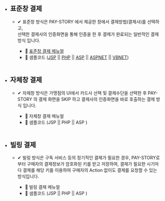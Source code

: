 >
<br>

- ##  표준창 결제 
   - ✔ 표준창 방식은 PAY-STORY 에서 제공한 창에서 결제방법(결제사)를 선택하고,<br>
선택한 결제사의 인증화면을 통해 인증을 한 후 결제가 완료되는 일반적인 결제 방식 입니다.

      - 📕 [표준창 결제 메뉴얼](https://github.com/B-Kid/B-Kid.github.io/wiki/%ED%91%9C%EC%A4%80%EC%B0%BD-%EA%B2%B0%EC%A0%9C-%EB%A9%94%EB%89%B4%EC%96%BC) 
      - 🔗 샘플코드 ([JSP](https://docs.google.com/uc?export=download&id=11mmgrh3M4-vKELuGVI_s6vTSsF9Usw3P) || [PHP](https://docs.google.com/uc?export=download&id=141dxdT0mvZxpgToAJJoRy8h8z573BZ28) || [ASP](https://docs.google.com/uc?export=download&id=1Y-3DhXI0ubjks0hddkxCqw_5_my8ZfdU) || [ASPNET](https://docs.google.com/uc?export=download&id=1Z-T9qayH6bbEC6FPgwj-OLdJ5eR4vLbw) || [VBNET](https://docs.google.com/uc?export=download&id=https://drive.google.com/file/d/1ze9NiVVoLCROFIgTYBJgYwnE2rWTwkW7/view?usp=share_link))



  <br>

- ## 자체창 결제
  - ✔ 자체창 방식은 가맹점의 UI에서 카드사 선택 및 결제수단을 선택한 후 PAY-STORY 의 결제 화면을 SKIP 하고 결제사의 인증화면을 바로 호출하는 결제 방식 입니다.
  
     - 📗  자체창 결제 메뉴얼 
     - 🔗 샘플코드 (JSP || PHP || ASP )



  <br>

-  ## 빌링 결제
   - ✔ 빌링 방식은 구독 서비스 등의 정기적인 결제가 필요한 경우, PAY-STORY로 부터 구매자의 결제정보가 암호화된 키를 받고 저장하여, 결제가 필요한 시기마다 결제를 해당 키를 이용하여 구매자의 Action 없이도 결제를 요청할 수 있는 방식입니다.
   
      - 📗  빌링 결제 메뉴얼 
      - 🔗 샘플코드 (JSP || PHP || ASP )


